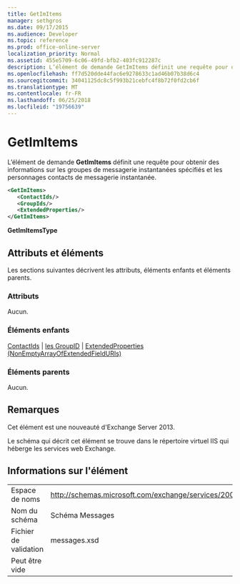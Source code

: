 ```yaml
---
title: GetImItems
manager: sethgros
ms.date: 09/17/2015
ms.audience: Developer
ms.topic: reference
ms.prod: office-online-server
localization_priority: Normal
ms.assetid: 455e5709-6c06-49fd-bfb2-403fc912287c
description: L’élément de demande GetImItems définit une requête pour obtenir des informations sur les groupes de messagerie instantanées spécifiés et les personnages contacts de messagerie instantanée.
ms.openlocfilehash: ff7d520dde44fac6e9278633c1ad46b07b38d6c4
ms.sourcegitcommit: 34041125dc8c5f993b21cebfc4f8b72f0fd2cb6f
ms.translationtype: MT
ms.contentlocale: fr-FR
ms.lasthandoff: 06/25/2018
ms.locfileid: "19756639"
---
```

# <a name="getimitems"></a>GetImItems

L’élément de demande **GetImItems** définit une requête pour obtenir des informations sur les groupes de messagerie instantanées spécifiés et les personnages contacts de messagerie instantanée. 
  
```XML
<GetImItems>
   <ContactIds/>
   <GroupIds/>
   <ExtendedProperties/>
</GetImItems>
```

 **GetImItemsType**
## <a name="attributes-and-elements"></a>Attributs et éléments

Les sections suivantes décrivent les attributs, éléments enfants et éléments parents.
  
### <a name="attributes"></a>Attributs

Aucun.
  
### <a name="child-elements"></a>Éléments enfants

[ContactIds](contactids.md) | [les GroupID](groupids.md) | [ExtendedProperties (NonEmptyArrayOfExtendedFieldURIs)](extendedproperties-nonemptyarrayofextendedfielduris.md)
  
### <a name="parent-elements"></a>Éléments parents

Aucun.
  
## <a name="remarks"></a>Remarques

Cet élément est une nouveauté d'Exchange Server 2013.
  
Le schéma qui décrit cet élément se trouve dans le répertoire virtuel IIS qui héberge les services web Exchange.
  
## <a name="element-information"></a>Informations sur l'élément

|||
|:-----|:-----|
|Espace de noms  <br/> |http://schemas.microsoft.com/exchange/services/2006/messages  <br/> |
|Nom du schéma  <br/> |Schéma Messages  <br/> |
|Fichier de validation  <br/> |messages.xsd  <br/> |
|Peut être vide  <br/> ||
   

